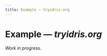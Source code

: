 ```yaml
---
title: Example — tryidris.org
---
```



Example — _tryidris.org_
========================

_Work in progress._
